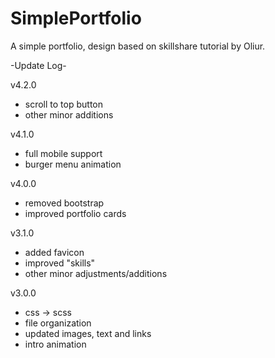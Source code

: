 # SimplePortfolio

A simple portfolio, design based on skillshare tutorial by Oliur.

-Update Log-

v4.2.0
- scroll to top button
- other minor additions

v4.1.0
- full mobile support
- burger menu animation

v4.0.0
- removed bootstrap
- improved portfolio cards


v3.1.0
- added favicon
- improved "skills"
- other minor adjustments/additions

v3.0.0
- css -> scss
- file organization
- updated images, text and links
- intro animation
